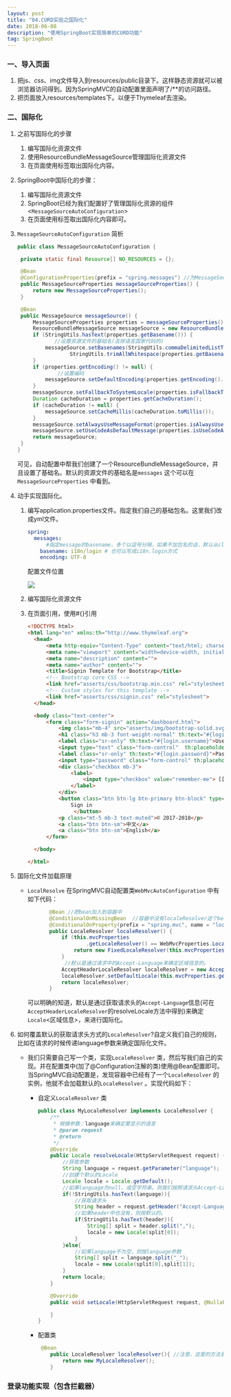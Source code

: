 ```yaml
---
layout: post
title: "04.CURD实验之国际化"
date: 2018-06-08 
description: "使用SpringBoot实现简单的CURD功能"
tag: SpringBoot 
---  
```

### 一、导入页面

1. 把js、css、img文件导入到resources/public目录下。这样静态资源就可以被浏览器访问得到。因为SpringMVC的自动配置里面声明了/**的访问路径。
2. 把页面放入resources/templates下。以便于Thymeleaf去渲染。



### 二、国际化

1. 之前写国际化的步骤

   1. 编写国际化资源文件
   2. 使用ResourceBundleMessageSource管理国际化资源文件
   3. 在页面使用标签取出国际化内容。

2. SpringBoot中国际化的步骤：

   1. 编写国际化资源文件
   2. SpringBoot已经为我们配置好了管理国际化资源的组件<`MessageSourceAutoConfiguration`>
   3. 在页面使用标签取出国际化内容即可。

3. `MessageSourceAutoConfiguration` 简析

   ```java
   public class MessageSourceAutoConfiguration {

   	private static final Resource[] NO_RESOURCES = {};

   	@Bean
   	@ConfigurationProperties(prefix = "spring.messages") //为MessageSourceProperties绑定了配置文件属性
   	public MessageSourceProperties messageSourceProperties() {
   		return new MessageSourceProperties();
   	}

   	@Bean
   	public MessageSource messageSource() {
   		MessageSourceProperties properties = messageSourceProperties();//获取绑定了配置文件的类
   		ResourceBundleMessageSource messageSource = new ResourceBundleMessageSource();//创建了管理国际化资源文件类
   		if (StringUtils.hasText(properties.getBasename())) {
               //设置资源文件的基础名(去除语言国家代码的)
   			messageSource.setBasenames(StringUtils.commaDelimitedListToStringArray(
   					StringUtils.trimAllWhitespace(properties.getBasename())));
   		}
   		if (properties.getEncoding() != null) {
                //设置编码
   			messageSource.setDefaultEncoding(properties.getEncoding().name());
   		}
   		messageSource.setFallbackToSystemLocale(properties.isFallbackToSystemLocale());
   		Duration cacheDuration = properties.getCacheDuration();
   		if (cacheDuration != null) {
   			messageSource.setCacheMillis(cacheDuration.toMillis());
   		}
   		messageSource.setAlwaysUseMessageFormat(properties.isAlwaysUseMessageFormat());
   		messageSource.setUseCodeAsDefaultMessage(properties.isUseCodeAsDefaultMessage());
   		return messageSource;
   	}
   } 
   ```

   可见，自动配置中帮我们创建了一个ResourceBundleMessageSource，并且设置了基础名。默认的资源文件的基础名是`messages` 这个可以在`MessageSourceProperties` 中看到。

4. 动手实现国际化。

   1. 编写application.properties文件。指定我们自己的基础包名。这里我们改成yml文件。

      ```yaml
      spring:
        messages:
        	#指定message的basename，多个以逗号分隔，如果不加包名的话，默认从classpath路径开始，默认: messages
          basename: i18n/login # 也可以写成i18n.login方式
          encoding: UTF-8
      ```

      配置文件位置

      ![](http://studyimg.zyzling.top/18-6-6/47589398.jpg)

   2. 编写国际化资源文件

   3. 在页面引用，使用#{}引用

      ```html
      <!DOCTYPE html>
      <html lang="en" xmlns:th="http://www.thymeleaf.org">
      	<head>
      		<meta http-equiv="Content-Type" content="text/html; charset=UTF-8">
      		<meta name="viewport" content="width=device-width, initial-scale=1, shrink-to-fit=no">
      		<meta name="description" content="">
      		<meta name="author" content="">
      		<title>Signin Template for Bootstrap</title>
      		<!-- Bootstrap core CSS -->
      		<link href="asserts/css/bootstrap.min.css" rel="stylesheet">
      		<!-- Custom styles for this template -->
      		<link href="asserts/css/signin.css" rel="stylesheet">
      	</head>

      	<body class="text-center">
      		<form class="form-signin" action="dashboard.html">
      			<img class="mb-4" src="asserts/img/bootstrap-solid.svg" alt="" width="72" height="72">
      			<h1 class="h3 mb-3 font-weight-normal" th:text="#{login.welcome}">Please sign in</h1>
      			<label class="sr-only" th:text="#{login.username}">Username</label>
      			<input type="text" class="form-control"  th:placeholder="#{login.username}" required="" >
      			<label class="sr-only" th:text="#{login.password}">Password</label>
      			<input type="password" class="form-control" th:placeholder="#{login.password}" required="">
      			<div class="checkbox mb-3">
                    <label>
                        <input type="checkbox" value="remember-me"> [[#{login.remember}]]<!--[[]]为thymeleaf的内联表达式-->
                    </label>
      			</div>
      			<button class="btn btn-lg btn-primary btn-block" type="submit" th:text="#{login.loginBtn}">
                    Sign in
                	 </button>
      			<p class="mt-5 mb-3 text-muted">© 2017-2018</p>
      			<a class="btn btn-sm">中文</a>
      			<a class="btn btn-sm">English</a>
      		</form>

      	</body>

      </html>
      ```

5. 国际化文件加载原理

   - `LocalResolve` 在SpringMVC自动配置类`WebMvcAutoConfiguration` 中有如下代码：

     ```java
     		@Bean //把bean加入到容器中
     		@ConditionalOnMissingBean  //容器中没有localeResolver这个bean才会生效。
     		@ConditionalOnProperty(prefix = "spring.mvc", name = "locale") //绑定配置文件spring.mvc.locale
     		public LocaleResolver localeResolver() {
     			if (this.mvcProperties
     					.getLocaleResolver() == WebMvcProperties.LocaleResolver.FIXED) {
     				return new FixedLocaleResolver(this.mvcProperties.getLocale());
     			}
               	 //默认是通过请求中的Accept-Language来确定区域信息的。
     			AcceptHeaderLocaleResolver localeResolver = new AcceptHeaderLocaleResolver(); 
     			localeResolver.setDefaultLocale(this.mvcProperties.getLocale());
     			return localeResolver;
     		}
     ```

     可以明确的知道，默认是通过获取请求头的`Accept-Language`信息(可在`AcceptHeaderLocaleResolver`的resolveLocale方法中得到)来确定`Locale`<区域信息>，来进行国际化。

6. 如何覆盖默认的获取请求头方式的`LocaleResolver`?自定义我们自己的规则，比如在请求的时候传递language参数来确定国际化文件。

   - 我们只需要自己写一个类，实现`LocaleResolver` 类，然后写我们自己的实现。并在配置类中(加了@Configuration注解的类)使用@Bean配置即可。当SpringMVC自动配置是，发现容器中已经有了一个`LocaleResolver` 的实例，他就不会加载默认的`LocaleResolver` 。实现代码如下：
     - 自定义`LocaleResolver` 类

       ```java
       public class MyLocaleResolver implements LocaleResolver {
           /**
            * 根据参数：language来确定要显示的语言
            * @param request
            * @return
            */
           @Override
           public Locale resolveLocale(HttpServletRequest request) {
               //获取参数
               String language = request.getParameter("language");
               //创建个默认的Locale
               Locale locale = Locale.getDefault();
               //如果language为null，或空字符串。则我们按照请求头Accept-Language信息来确定
               if(!StringUtils.hasText(language)){
                   //获取请求头
                   String header = request.getHeader("Accept-Language");
                   //如果header中也没有，则按默认的。
                   if(StringUtils.hasText(header)){
                       String[] split = header.split(",");
                       locale = new Locale(split[0]);
                   }
               }else{
                   //如果language不为空，则按language参数
                   String[] split = language.split("_");
                   locale = new Locale(split[0],split[1]);
               }
               return locale;
           }

           @Override
           public void setLocale(HttpServletRequest request, @Nullable HttpServletResponse response, @Nullable Locale locale) {

           }
       }

       ```

     - 配置类

       ```java
       	@Bean
           public LocaleResolver localeResolver(){ //注意，这里的方法名一定要是localeResolver。不然不会生效。原因看自动配置
               return new MyLocaleResolver();
           }
       ```



### 登录功能实现（包含拦截器）